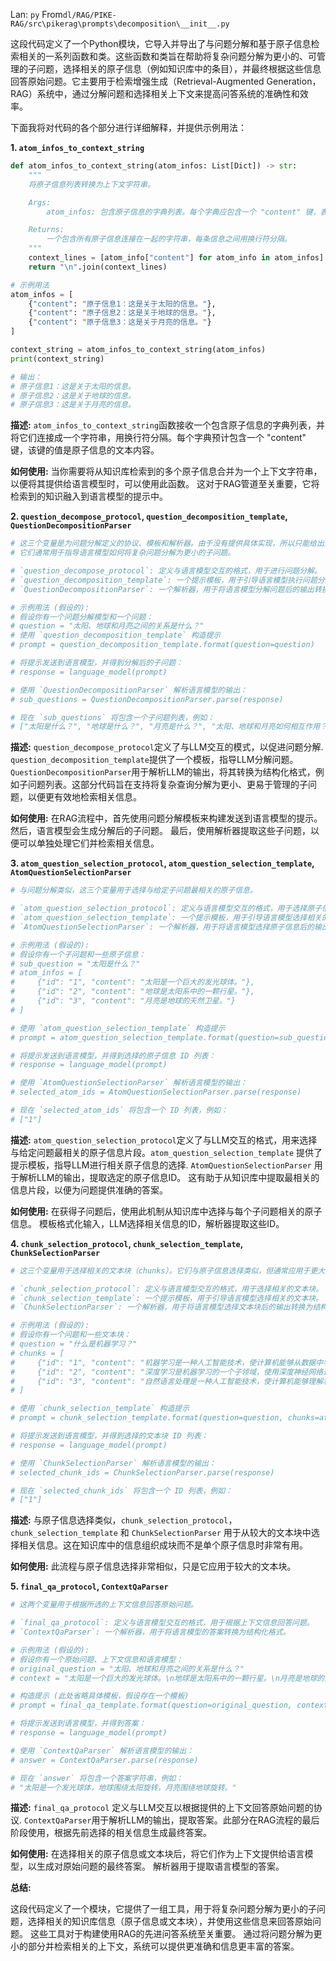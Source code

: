Lan: `py` From`dl/RAG/PIKE-RAG/src\pikerag\prompts\decomposition\__init__.py`

这段代码定义了一个Python模块，它导入并导出了与问题分解和基于原子信息检索相关的一系列函数和类。这些函数和类旨在帮助将复杂问题分解为更小的、可管理的子问题，选择相关的原子信息（例如知识库中的条目），并最终根据这些信息回答原始问题。它主要用于检索增强生成（Retrieval-Augmented Generation，RAG）系统中，通过分解问题和选择相关上下文来提高问答系统的准确性和效率。

下面我将对代码的各个部分进行详细解释，并提供示例用法：

**1. `atom_infos_to_context_string`**

```python
def atom_infos_to_context_string(atom_infos: List[Dict]) -> str:
    """
    将原子信息列表转换为上下文字符串。

    Args:
        atom_infos: 包含原子信息的字典列表。每个字典应包含一个 "content" 键，表示原子信息的文本内容。

    Returns:
        一个包含所有原子信息连接在一起的字符串，每条信息之间用换行符分隔。
    """
    context_lines = [atom_info["content"] for atom_info in atom_infos]
    return "\n".join(context_lines)

# 示例用法
atom_infos = [
    {"content": "原子信息1：这是关于太阳的信息。"},
    {"content": "原子信息2：这是关于地球的信息。"},
    {"content": "原子信息3：这是关于月亮的信息。"}
]

context_string = atom_infos_to_context_string(atom_infos)
print(context_string)

# 输出：
# 原子信息1：这是关于太阳的信息。
# 原子信息2：这是关于地球的信息。
# 原子信息3：这是关于月亮的信息。
```

**描述:** `atom_infos_to_context_string`函数接收一个包含原子信息的字典列表，并将它们连接成一个字符串，用换行符分隔。每个字典预计包含一个 "content" 键，该键的值是原子信息的文本内容。

**如何使用:**  当你需要将从知识库检索到的多个原子信息合并为一个上下文字符串，以便将其提供给语言模型时，可以使用此函数。 这对于RAG管道至关重要，它将检索到的知识融入到语言模型的提示中。

**2. `question_decompose_protocol`, `question_decomposition_template`, `QuestionDecompositionParser`**

```python
# 这三个变量是为问题分解定义的协议、模板和解析器。由于没有提供具体实现，所以只能给出通用说明。
# 它们通常用于指导语言模型如何将复杂问题分解为更小的子问题。

# `question_decompose_protocol`: 定义与语言模型交互的格式，用于进行问题分解。
# `question_decomposition_template`: 一个提示模板，用于引导语言模型执行问题分解任务。
# `QuestionDecompositionParser`: 一个解析器，用于将语言模型分解问题后的输出转换为结构化格式。

# 示例用法 (假设的):
# 假设你有一个问题分解模型和一个问题：
# question = "太阳、地球和月亮之间的关系是什么？"
# 使用 `question_decomposition_template` 构造提示
# prompt = question_decomposition_template.format(question=question)

# 将提示发送到语言模型，并得到分解后的子问题：
# response = language_model(prompt)

# 使用 `QuestionDecompositionParser` 解析语言模型的输出：
# sub_questions = QuestionDecompositionParser.parse(response)

# 现在 `sub_questions` 将包含一个子问题列表，例如：
# ["太阳是什么？", "地球是什么？", "月亮是什么？", "太阳、地球和月亮如何相互作用？"]
```

**描述:**  `question_decompose_protocol`定义了与LLM交互的模式，以促进问题分解. `question_decomposition_template`提供了一个模板，指导LLM分解问题。 `QuestionDecompositionParser`用于解析LLM的输出，将其转换为结构化格式，例如子问题列表。这部分代码旨在支持将复杂查询分解为更小、更易于管理的子问题，以便更有效地检索相关信息。

**如何使用:**  在RAG流程中，首先使用问题分解模板来构建发送到语言模型的提示。 然后，语言模型会生成分解后的子问题。  最后，使用解析器提取这些子问题，以便可以单独处理它们并检索相关信息。

**3. `atom_question_selection_protocol`, `atom_question_selection_template`, `AtomQuestionSelectionParser`**

```python
# 与问题分解类似，这三个变量用于选择与给定子问题最相关的原子信息。

# `atom_question_selection_protocol`: 定义与语言模型交互的格式，用于选择原子信息。
# `atom_question_selection_template`: 一个提示模板，用于引导语言模型选择相关的原子信息。
# `AtomQuestionSelectionParser`: 一个解析器，用于将语言模型选择原子信息后的输出转换为结构化格式。

# 示例用法 (假设的):
# 假设你有一个子问题和一些原子信息：
# sub_question = "太阳是什么？"
# atom_infos = [
#     {"id": "1", "content": "太阳是一个巨大的发光球体。"},
#     {"id": "2", "content": "地球是太阳系中的一颗行星。"},
#     {"id": "3", "content": "月亮是地球的天然卫星。"}
# ]

# 使用 `atom_question_selection_template` 构造提示
# prompt = atom_question_selection_template.format(question=sub_question, atom_infos=atom_infos_to_context_string(atom_infos))

# 将提示发送到语言模型，并得到选择的原子信息 ID 列表：
# response = language_model(prompt)

# 使用 `AtomQuestionSelectionParser` 解析语言模型的输出：
# selected_atom_ids = AtomQuestionSelectionParser.parse(response)

# 现在 `selected_atom_ids` 将包含一个 ID 列表，例如：
# ["1"]
```

**描述:**  `atom_question_selection_protocol`定义了与LLM交互的格式，用来选择与给定问题最相关的原子信息片段。`atom_question_selection_template` 提供了提示模板，指导LLM进行相关原子信息的选择. `AtomQuestionSelectionParser` 用于解析LLM的输出，提取选定的原子信息ID。  这有助于从知识库中提取最相关的信息片段，以便为问题提供准确的答案。

**如何使用:** 在获得子问题后，使用此机制从知识库中选择与每个子问题相关的原子信息。  模板格式化输入，LLM选择相关信息的ID，解析器提取这些ID。

**4. `chunk_selection_protocol`, `chunk_selection_template`, `ChunkSelectionParser`**

```python
# 这三个变量用于选择相关的文本块（chunks）。它们与原子信息选择类似，但通常应用于更大的文本块。

# `chunk_selection_protocol`: 定义与语言模型交互的格式，用于选择相关的文本块。
# `chunk_selection_template`: 一个提示模板，用于引导语言模型选择相关的文本块。
# `ChunkSelectionParser`: 一个解析器，用于将语言模型选择文本块后的输出转换为结构化格式。

# 示例用法 (假设的):
# 假设你有一个问题和一些文本块：
# question = "什么是机器学习？"
# chunks = [
#     {"id": "1", "content": "机器学习是一种人工智能技术，使计算机能够从数据中学习，而无需进行显式编程。"},
#     {"id": "2", "content": "深度学习是机器学习的一个子领域，使用深度神经网络进行学习。"},
#     {"id": "3", "content": "自然语言处理是一种人工智能技术，使计算机能够理解和生成人类语言。"}
# ]

# 使用 `chunk_selection_template` 构造提示
# prompt = chunk_selection_template.format(question=question, chunks=atom_infos_to_context_string(chunks))

# 将提示发送到语言模型，并得到选择的文本块 ID 列表：
# response = language_model(prompt)

# 使用 `ChunkSelectionParser` 解析语言模型的输出：
# selected_chunk_ids = ChunkSelectionParser.parse(response)

# 现在 `selected_chunk_ids` 将包含一个 ID 列表，例如：
# ["1"]
```

**描述:** 与原子信息选择类似，`chunk_selection_protocol`，`chunk_selection_template` 和 `ChunkSelectionParser` 用于从较大的文本块中选择相关信息。这在知识库中的信息组织成块而不是单个原子信息时非常有用。

**如何使用:** 此流程与原子信息选择非常相似，只是它应用于较大的文本块。

**5. `final_qa_protocol`, `ContextQaParser`**

```python
# 这两个变量用于根据所选的上下文信息回答原始问题。

# `final_qa_protocol`: 定义与语言模型交互的格式，用于根据上下文信息回答问题。
# `ContextQaParser`: 一个解析器，用于将语言模型的答案转换为结构化格式。

# 示例用法 (假设的):
# 假设你有一个原始问题、上下文信息和语言模型：
# original_question = "太阳、地球和月亮之间的关系是什么？"
# context = "太阳是一个巨大的发光球体。\n地球是太阳系中的一颗行星。\n月亮是地球的天然卫星。\n地球围绕太阳旋转，月亮围绕地球旋转。"

# 构造提示 (此处省略具体模板，假设存在一个模板)
# prompt = final_qa_template.format(question=original_question, context=context)

# 将提示发送到语言模型，并得到答案：
# response = language_model(prompt)

# 使用 `ContextQaParser` 解析语言模型的输出：
# answer = ContextQaParser.parse(response)

# 现在 `answer` 将包含一个答案字符串，例如：
# "太阳是一个发光球体，地球围绕太阳旋转，月亮围绕地球旋转。"
```

**描述:** `final_qa_protocol` 定义与LLM交互以根据提供的上下文回答原始问题的协议. `ContextQaParser`用于解析LLM的输出，提取答案。此部分在RAG流程的最后阶段使用，根据先前选择的相关信息生成最终答案。

**如何使用:** 在选择相关的原子信息或文本块后，将它们作为上下文提供给语言模型，以生成对原始问题的最终答案。  解析器用于提取语言模型的答案。

**总结:**

这段代码定义了一个模块，它提供了一组工具，用于将复杂问题分解为更小的子问题，选择相关的知识库信息（原子信息或文本块），并使用这些信息来回答原始问题。 这些工具对于构建使用RAG的先进问答系统至关重要。 通过将问题分解为更小的部分并检索相关的上下文，系统可以提供更准确和信息更丰富的答案。

